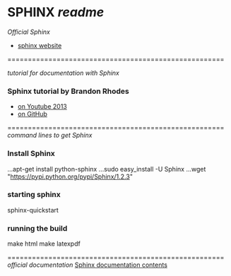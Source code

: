 # SPHINX _readme_

_Official Sphinx_
* [sphinx website](http://sphinx-doc.org/latest/index.html)

=====================================================

_tutorial for documentation with Sphinx_
### Sphinx tutorial by Brandon Rhodes #

* [on Youtube 2013](https://www.youtube.com/watch?v=QNHM7q2hLh8)
* [on GitHub](https://github.com/brandon-rhodes/sphinx-tutorial)

=====================================================
_command lines to get Sphinx_
### Install Sphinx #

...apt-get install python-sphinx
...sudo easy_install -U Sphinx
...wget "https://pypi.python.org/pypi/Sphinx/1.2.3"

### starting sphinx #

sphinx-quickstart

### running the build #

make html
make latexpdf

=====================================================
_official documentation_
[Sphinx documentation contents](http://sphinx-doc.org/latest/contents.html)

